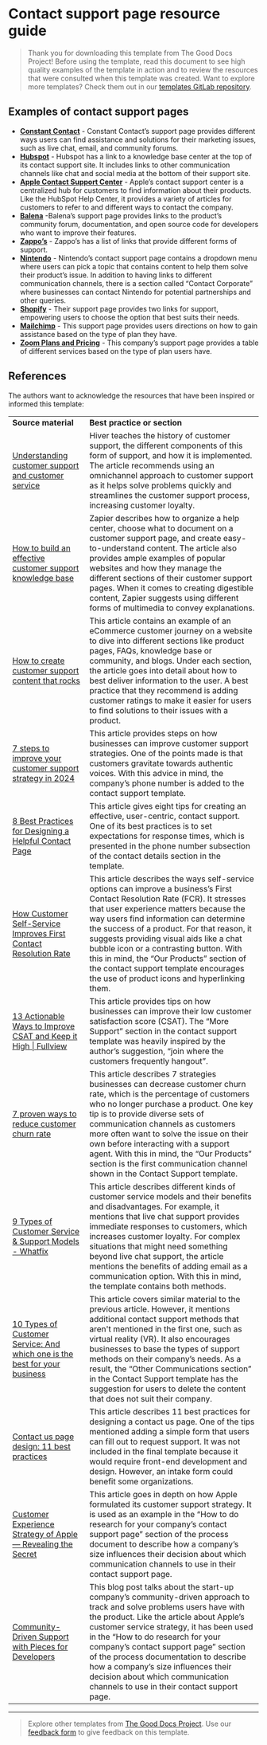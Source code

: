 # Contact support page resource guide

> Thank you for downloading this template from The Good Docs Project! Before using the template, read this document to see high quality examples of the template in action and to review the resources that were consulted when this template was created. Want to explore more templates? Check them out in our [templates GitLab repository](https://gitlab.com/tgdp/templates).


## Examples of contact support pages

* **[Constant Contact](https://community.constantcontact.com/t5/Contact-Support/bd-p/contact-support)** - Constant Contact’s support page provides different ways users can find assistance and solutions for their marketing issues, such as live chat, email, and community forums.
* **[Hubspot](https://help.hubspot.com/?_ga=2.32288827.42970265.1714521684-601084526.1709179413&_gl=1*mpto06*_ga*NjAxMDg0NTI2LjE3MDkxNzk0MTM.*_ga_LXTM6CQ0XK*MTcxNDUyMTY4My42LjAuMTcxNDUyMTY4My42MC4wLjA.)** - Hubspot has a link to a knowledge base center at the top of its contact support site. It includes links to other communication channels like chat and social media at the bottom of their support site.
* **[Apple Contact Support Center](https://support.apple.com/contact)** - Apple’s contact support center is a centralized hub for customers to find information about their products. Like the HubSpot Help Center, it provides a variety of articles for customers to refer to and different ways to contact the company.
* **[Balena](https://www.balena.io/support)** -Balena’s support page provides links to the product’s community forum, documentation, and open source code for developers who want to improve their features.
* **[Zappo’s](https://www.zappos.com/c/contact-us)** - Zappo’s has a list of links that provide different forms of support.
* **[Nintendo](https://en-americas-support.nintendo.com/app/contact/session/L3RpbWUvMTcxNDUxNjU2NS9nZW4vMTcxNDUxNjU2NS9zaWQvZlVYX2VnNWVVUFJTcWx3Z1lJREZxbHpVcER0dnVQRktPald5MnJhZlNLcVFrdFlSZDNNanJ4YzgzamNlWUo2Z29MaVpqT0NlX0VqWDBuODBObldNNCU3RXlMMGlIa21tQU9MMEcwRF9ZOWlrNTdwUUJickh5RVFKWnclMjElMjE%3D)** - Nintendo’s contact support page contains a dropdown menu where users can pick a topic that contains content to help them solve their product’s issue. In addition to having links to different communication channels, there is a section called “Contact Corporate” where businesses can contact Nintendo for potential partnerships and other queries.
* **[Shopify](https://www.shopify.com/contact)** - Their support page provides two links for support, empowering users to choose the option that best suits their needs.
* **[Mailchimp](https://mailchimp.com/help/mailchimp-support-options/)** - This support page provides users directions on how to gain assistance based on the type of plan they have.
* **[Zoom Plans and Pricing](https://zoom.us/pricing)** - This company’s support page provides a table of different services based on the type of plan users have.

## References

The authors want to acknowledge the resources that have been inspired or informed this template:

<table>
  <tr>
    <td><strong>Source material</strong></td>
    <td><strong>Best practice or section</strong></td>
  </tr>
  <tr>
    <td><a href="https://hiverhq.com/customer-support-guide">Understanding customer support and customer service</a></td>
    <td>Hiver teaches the history of customer support, the different components of this form of support, and how it is implemented. The article recommends using an omnichannel approach to customer support as it helps solve problems quickly and streamlines the customer support process, increasing customer loyalty.</td>
  </tr>
  <tr>
    <td><a href="https://zapier.com/blog/build-knowledge-base-documentation/">How to build an effective customer support knowledge base</a></td>
    <td>Zapier describes how to organize a help center, choose what to document on a customer support page, and create easy-to-understand content. The article also provides ample examples of popular websites and how they manage the different sections of their customer support pages. When it comes to creating digestible content, Zapier suggests using different forms of multimedia to convey explanations.</td>
  </tr>
  <tr>
    <td><a href="https://www.cm.com/blog/create-customer-support-content/">How to create customer support content that rocks</a>
    </td>
    <td>This article contains an example of an eCommerce customer journey on a website to dive into different sections like product pages, FAQs, knowledge base or community, and blogs. Under each section, the article goes into detail about how to best deliver information to the user. A best practice that they recommend is adding customer ratings to make it easier for users to find solutions to their issues with a product.
    </td>
  </tr>
  <tr>
    <td><a href="https://www.edesk.com/blog/customer-support-strategy/">7 steps to improve your customer support strategy in 2024</a></td>
    <td>This article provides steps on how businesses can improve customer support strategies. One of the points made is that customers gravitate towards authentic voices. With this advice in mind, the company’s phone number is added to the contact support template.</td>
  </tr>
  <tr>
    <td><a href="https://www.helpscout.com/helpu/contact-us-page-design/">8 Best Practices for Designing a Helpful Contact Page</a></td>
    <td>This article gives eight tips for creating an effective, user-centric, contact support. One of its best practices is to set expectations for response times, which is presented in the phone number subsection of the contact details section in the template.</td>
  </tr>
  <tr>
    <td><a href="https://www.coveo.com/blog/self-service-first-contact-resolution/">How Customer Self-Service Improves First Contact Resolution Rate</a></td>
    <td>This article describes the ways self-service options can improve a business’s First Contact Resolution Rate (FCR). It stresses that user experience matters because the way users find information can determine the success of a product. For that reason, it suggests providing visual aids like a chat bubble icon or a contrasting button. With this in mind, the “Our Products” section of the contact support template encourages the use of product icons and hyperlinking them.</td>
  </tr>
  <tr>
    <td><a href="https://www.fullview.io/blog/ways-to-improve-csat">13 Actionable Ways to Improve CSAT and Keep it High | Fullview</a></td>
    <td>This article provides tips on how businesses can improve their low customer satisfaction score (CSAT). The “More Support” section in the contact support template was heavily inspired by the author’s suggestion, “join where the customers frequently hangout”.</td>
  </tr>
  <tr>
    <td><a href="https://www.sprinklr.com/blog/how-to-reduce-customer-churn/">7 proven ways to reduce customer churn rate</a></td>
    <td>This article describes 7 strategies businesses can decrease customer churn rate, which is the percentage of customers who no longer purchase a product. One key tip is to provide diverse sets of communication channels as customers more often want to solve the issue on their own before interacting with a support agent. With this in mind, the “Our Products” section is the first communication channel shown in the Contact Support template.</td>
  </tr>
  <tr>
    <td><a href="https://whatfix.com/blog/customer-support-types/">9 Types of Customer Service & Support Models - Whatfix</a></td>
    <td>This article describes different kinds of customer service models and their benefits and disadvantages. For example, it mentions that live chat support provides immediate responses to customers, which increases customer loyalty. For complex situations that might need something beyond live chat support, the article mentions the benefits of adding email as a communication option. With this in mind, the template contains both methods.</td>
  </tr>
  <tr>
    <td><a href="https://www.proprofskb.com/blog/types-customer-service/">10 Types of Customer Service: And which one is the best for your business</a></td>
    <td>This article covers similar material to the previous article. However, it mentions additional contact support methods that aren't mentioned in the first one, such as virtual reality (VR). It also encourages businesses to base the types of support methods on their company’s needs. As a result, the “Other Communications section” in the Contact Support template has the suggestion for users to delete the content that does not suit their company.</td>
  </tr>
  <tr>
    <td><a href="https://webflow.com/blog/contact-us-page">Contact us page design: 11 best practices</a></td>
    <td>This article describes 11 best practices for designing a contact us page. One of the tips mentioned adding a simple form that users can fill out to request support. It was not included in the final template because it would require front-end development and design. However, an intake form could benefit some organizations.</td>
  </tr>
  <tr>
    <td><a href="https://cxjournal.medium.com/customer-experience-strategy-of-apple-revealing-the-secret-e33007e51c9b">Customer Experience Strategy of Apple — Revealing the Secret</a></td>
    <td>This article goes in depth on how Apple formulated its customer support strategy. It is used as an example in the “How to do research for your company’s contact support page” section of the process document to describe how a company’s size influences their decision about which communication channels to use in their contact support page.</td>
  </tr>
  <tr>
   <td><a href="https://code.pieces.app/blog/community-driven-support-with-pieces-for-developers">Community-Driven Support with Pieces for Developers</a></td>
   <td>This blog post talks about the start-up company’s  community-driven approach to track and solve problems users have with the product.  Like the article about Apple’s customer service strategy, it has been used in the “How to do research for your company’s contact support page” section of the process documentation to describe how a company’s size influences their decision about which communication channels to use in their contact support page.</td>
  </tr>
</table>

---

> Explore other templates from [The Good Docs Project](https://gitlab.com/tgdp/templates). Use our [feedback form](https://thegooddocsproject.dev/feedback/?template=Contact%20support%20resources) to give feedback on this template.
